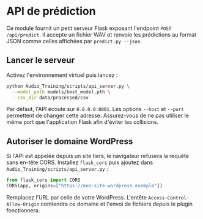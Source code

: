 # API de prédiction

Ce module fournit un petit serveur Flask exposant l'endpoint `POST /api/predict`. Il accepte un fichier WAV et renvoie les prédictions au format JSON comme celles affichées par `predict.py --json`.

## Lancer le serveur

Activez l'environnement virtuel puis lancez :

```bash
python Audio_Training/scripts/api_server.py \
  --model_path models/best_model.pth \
  --csv_dir data/processed/csv
```

Par défaut, l'API écoute sur `0.0.0.0:8001`. Les options `--host` et `--port` permettent de changer cette adresse.
Assurez-vous de ne pas utiliser le même port que l'application Flask afin d'éviter les collisions.

## Autoriser le domaine WordPress

Si l'API est appelée depuis un site tiers, le navigateur refusera la requête
sans en-tête CORS. Installez `flask_cors` puis ajoutez dans
`Audio_Training/scripts/api_server.py` :

```python
from flask_cors import CORS
CORS(app, origins=["https://mon-site-wordpress.exemple"])
```

Remplacez l'URL par celle de votre WordPress. L'entête
`Access-Control-Allow-Origin` contiendra ce domaine et l'envoi de fichiers
depuis le plugin fonctionnera.
